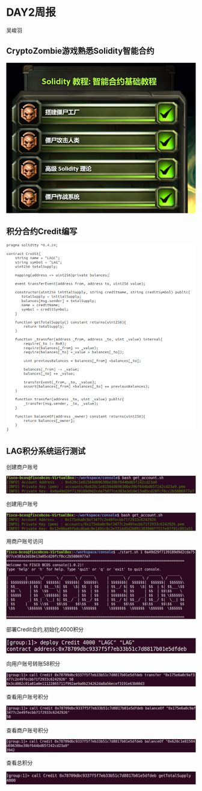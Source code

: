 # DAY2周报

吴峻羽
## CryptoZombie游戏熟悉Solidity智能合约

![](asset/CryptoZombie.png)

## 积分合约Credit编写

![](asset/Credit.png)

## LAG积分系统运行测试

创建商户账号

![](asset/get_account1.png)

创建用户账号

![](asset/get_account2.png)

用商户账号访问

![](asset/company_login.png)

部署Credit合约,初始化4000积分

![](asset/deploy.png)

向用户账号转账58积分

![](asset/transfer.png)

查看用户账号积分

![](asset/balanceof2.png)

查看商户账号积分

![](asset/balanceof1.png)

查看总积分

![](asset/total_supply.png)
